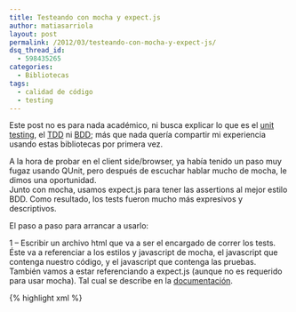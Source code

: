```yaml
---
title: Testeando con mocha y expect.js
author: matiasarriola
layout: post
permalink: /2012/03/testeando-con-mocha-y-expect-js/
dsq_thread_id:
  - 598435265
categories:
  - Bibliotecas
tags:
  - calidad de código
  - testing
---
```

Este post no es para nada académico, ni busca explicar lo que es el <a href="http://es.wikipedia.org/wiki/Prueba_unitaria" title="Pruebas unitarias" target="_blank">unit testing</a>, el <a href="http://es.wikipedia.org/wiki/Tdd" title="Desarrollo guiado por pruebas" target="_blank">TDD</a> ni <a href="http://jmhogua.blogspot.com/2008/09/desarrollo-basado-en-el-comportamiento.html" title="Desarrollo Basado en el Comportamiento" target="_blank">BDD</a>; más que nada quería compartir mi experiencia usando estas bibliotecas por primera vez.

A la hora de probar en el client side/browser, ya había tenido un paso muy fugaz usando QUnit, pero después de escuchar hablar mucho de mocha, le dimos una oportunidad.  
Junto con mocha, usamos expect.js para tener las assertions al mejor estilo BDD. Como resultado, los tests fueron mucho más expresivos y descriptivos.

El paso a paso para arrancar a usarlo: 

1 &#8211; Escribir un archivo html que va a ser el encargado de correr los tests. Éste va a referenciar a los estilos y javascript de mocha, el javascript que contenga nuestro código, y el javascript que contenga las pruebas. También vamos a estar referenciando a expect.js (aunque no es requerido para usar mocha). Tal cual se describe en la [documentación][1].  
<!--more-->

{% highlight xml %}
<html>
<head>
  <meta charset="utf-8">
  <title>Mocha Tests</title>
  <link rel="stylesheet" href="https://raw.github.com/visionmedia/mocha/master/mocha.css" />
  <script src="http://ajax.googleapis.com/ajax/libs/jquery/1.7.1/jquery.min.js"></script>
  <script src="https://raw.github.com/LearnBoost/expect.js/d2440da086bf8dc38c6085641f23b968a0f48b29/expect.js"></script>
  <script src="https://raw.github.com/visionmedia/mocha/master/mocha.js"></script>
  <script>mocha.setup('bdd') //acá definimos el estilo de los tests, otra opción válida es tdd</script>
  <script src="miImplementacion.js">&lt;/script&gt;
  &lt;script src="misTests.js"&gt;&lt;/script&gt;
  &lt;script&gt;
    $(function () {
      mocha
        .run()
        .globals(['foo', 'bar']) // variables globales "aceptables"
    })
  &lt;/script&gt;
&lt;/head&gt;
&lt;body&gt;
  &lt;div id="mocha"&gt;&lt;/div&gt;
&lt;/body&gt;
&lt;/html&gt;
 {% endhighlight %}

2 &#8211; Crear y editar los archivos que contienen los casos de prueba. En este caso, el archivo sería misTests.js

3 &#8211; Para ejecutar los tests y visualizar los resultados, abrir el archivo html del paso 1.

Para ilustrar un poco más cómo se pueden ver las pruebas, imaginemos que estamos desarrollando un juego y tenemos una clase Personaje que tiene un método para agregar un ítem a su inventario ( yo sé que les gusta el spanglish en el código ). 

{% highlight js %}
describe('Personaje', function(){
    describe('#pickUp()', function(){
        it('should have the ability to store the object in its items collection', function(){
            var something = new Item(),
                aDude = new Personaje('N/N');
            expect(aDude.items).to.be.empty();
            aDude.pickUp(something);
            expect(aDude.items).not.to.be.empty();
            expect(aDude.itmes).to.contain(something);
        });
        it('should not be able to pickUp the same thing twice', function(){
            var something = new Item(),
                aDude = new Personaje('N/N');
            expect(aDude.items).to.be.empty();
            aDude.pickUp(something);
            aDude.pickUp(something);
            expect(aDude.items.length).to.have.length(1);
        });
        // Podemos dejar tests sin implementar que van a reflejar requerimientos
        // o TODOs
        it('should throw an Error if the parameter is not an Item instance');

    });        
});​
 {% endhighlight %}

Para ver la lista de assertions que tenemos disponible en expect-js, consultar la <a href="https://github.com/LearnBoost/expect.js/blob/master/README.md" title="expectjs - readme" target="_blank">documentación</a>. Las llamadas a describe e it que vemos en el código existen gracias a al setup(&#8216;bdd&#8217;) que mencionamos antes en el html.  
De la forma en que estructuro los tests en mi caso es de la siguiente:

{% highlight js %}
describe('Clase o Módulo', function(){
    describe('#método()', function(){
        it('un aspecto que debe cumplir método', function(){
            // testearlo
        });
        it('otro requerimiento para el metodo');
    });
    describe('#otro método()', function(){
        it('debería hacer algo interesante...');
    });        
});​
 {% endhighlight %}

Una vez que estén los tests escritos, abriendo el html seríamos capaces de ver los tests que pasaron, los que fallaron, y los que están pendientes.

En fin, lo que me es más novedoso acá es la forma de hacer las assertions + la forma bdd de diagramar los tests, gracias a lo que muchas veces, leer una prueba de éstas puede llegar a ser como leer un texto en inglés o español.

Comenten!

Links:  
<a href="https://github.com/LearnBoost/expect.js" title="expect.js" target="_blank">expect.js</a>  
<a href="http://visionmedia.github.com/mocha/" title="mocha" target="_blank">mocha</a>

 [1]: http://visionmedia.github.com/mocha/ "mocha"